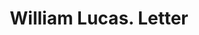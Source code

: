 ---
doi: 10.7916/D87S90VR
date_other: '1890'
date_other_textual: 1890-1899
form: correspondence
genre:
- Letters (correspondence)
name:
- William Lucas
object_in_context_url: https://biggert.cul.columbia.edu/items/view/ave_biggert_01151
subject_hierarchical_geographic:
- New York, New York, United States
subject_name:
- William Lucas
title: William Lucas. Letter
sort_title: William Lucas. Letter
call_number: ave_biggert_01151
coordinates:
- 40.71277777777778,-74.00583333333333
pid: ave_biggert_01151
identifiers: ave_biggert_01151
thumbnail: false
permalink: /biggert/ave_biggert_01151/
layout: iiif-image-page
---